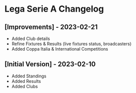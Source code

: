 # Lega Serie A Changelog

## [Improvements] - 2023-02-21

- Added Club details
- Refine Fixtures & Results (live fixtures status, broadcasters)
- Added Coppa Italia & International Competitions

## [Initial Version] - 2023-02-10

- Added Standings
- Added Results
- Added Clubs
